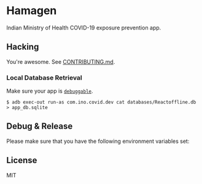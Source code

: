 # Hamagen

Indian Ministry of Health COVID-19 exposure prevention app.


## Hacking

You're awesome. See [CONTRIBUTING.md](CONTRIBUTING.md).

### Local Database Retrieval

Make sure your app is [`debuggable`](https://developer.android.com/guide/topics/manifest/application-element).

~~~
$ adb exec-out run-as com.ino.covid.dev cat databases/Reactoffline.db > app_db.sqlite
~~~

## Debug & Release

Please make sure that you have the following environment variables set:

## License

MIT

